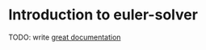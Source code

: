 # Introduction to euler-solver

TODO: write [great documentation](http://jacobian.org/writing/what-to-write/)
